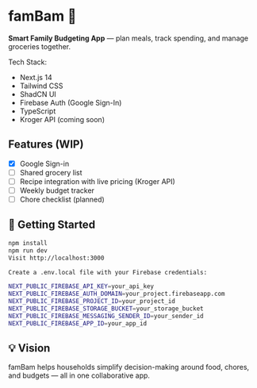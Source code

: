 # famBam 🏡

**Smart Family Budgeting App** — plan meals, track spending, and manage groceries together.

Tech Stack:

- Next.js 14
- Tailwind CSS
- ShadCN UI
- Firebase Auth (Google Sign-In)
- TypeScript
- Kroger API (coming soon)

## Features (WIP)

- [x] Google Sign-in
- [ ] Shared grocery list
- [ ] Recipe integration with live pricing (Kroger API)
- [ ] Weekly budget tracker
- [ ] Chore checklist (planned)

## 🚀 Getting Started

```bash
npm install
npm run dev
Visit http://localhost:3000

Create a .env.local file with your Firebase credentials:

NEXT_PUBLIC_FIREBASE_API_KEY=your_api_key
NEXT_PUBLIC_FIREBASE_AUTH_DOMAIN=your_project.firebaseapp.com
NEXT_PUBLIC_FIREBASE_PROJECT_ID=your_project_id
NEXT_PUBLIC_FIREBASE_STORAGE_BUCKET=your_storage_bucket
NEXT_PUBLIC_FIREBASE_MESSAGING_SENDER_ID=your_sender_id
NEXT_PUBLIC_FIREBASE_APP_ID=your_app_id
```

## 💡 Vision

famBam helps households simplify decision-making around food, chores, and budgets — all in one collaborative app.
